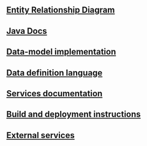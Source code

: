 ## [Entity Relationship Diagram](../entity-relationship-diagram.md)

## [Java Docs](../clientside/javadocs.md)

## [Data-model implementation](data-model-implementation.md)

## [Data definition language](../serverside/ddl.md)

## [Services documentation](endpoint.md)

## [Build and deployment instructions](build-deployment.md)

## [External services](external-services.md)

